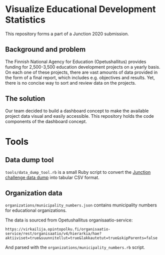 # Visualize Educational Development Statistics

This repository forms a part of a Junction 2020 submission.


## Background and problem

The Finnish National Agency for Education (Opetushallitus) provides funding for
2,500-3,500 education development projects on a yearly basis. On each one of
these projects, there are vast amounts of data provided in the form of a final
report, which includes e.g. objectives and results. Yet, there is no concise way
to sort and review data on the projects.


## The solution

Our team decided to build a dashboard concept to make the available project data
visual and easily accessible. This repository holds the code components of the
dashboard concept.


# Tools


## Data dump tool

`tools/data_dump_tool.rb` is a small Ruby script to convert the [Junction challenge data dump][1] into tabular CSV format.

[1]: https://valtionavustukset.oph.fi/api/junction-hackathon/dump


## Organization data

`organizations/municipality_numbers.json` contains municipality numbers for educational organizations.
 
The data is sourced from Opetushallitus organisaatio-service:

    https://virkailija.opintopolku.fi/organisaatio-service/rest/organisaatio/v4/hierarkia/hae?aktiiviset=true&suunnitellut=true&lakkautetut=true&skipParents=false
    
And parsed with the `organizations/municipality_numbers.rb` script.
